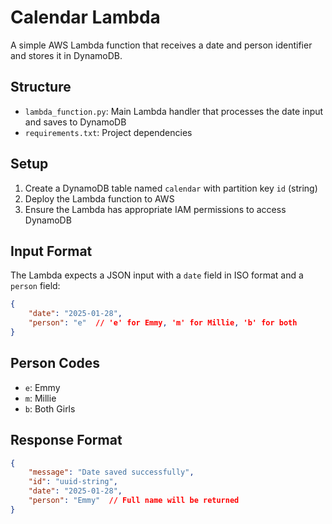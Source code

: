 # Calendar Lambda

A simple AWS Lambda function that receives a date and person identifier and stores it in DynamoDB.

## Structure
- `lambda_function.py`: Main Lambda handler that processes the date input and saves to DynamoDB
- `requirements.txt`: Project dependencies

## Setup
1. Create a DynamoDB table named `calendar` with partition key `id` (string)
2. Deploy the Lambda function to AWS
3. Ensure the Lambda has appropriate IAM permissions to access DynamoDB

## Input Format
The Lambda expects a JSON input with a `date` field in ISO format and a `person` field:
```json
{
    "date": "2025-01-28",
    "person": "e"  // 'e' for Emmy, 'm' for Millie, 'b' for both
}
```

## Person Codes
- `e`: Emmy
- `m`: Millie
- `b`: Both Girls

## Response Format
```json
{
    "message": "Date saved successfully",
    "id": "uuid-string",
    "date": "2025-01-28",
    "person": "Emmy"  // Full name will be returned
}
